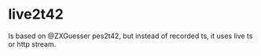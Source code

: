 # live2t42
Is based on @ZXGuesser pes2t42, but instead of recorded ts, it uses live ts or http stream.
